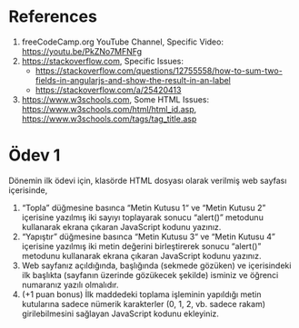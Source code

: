 # References

1. freeCodeCamp.org YouTube Channel, Specific Video: https://youtu.be/PkZNo7MFNFg
2. https://stackoverflow.com, Specific Issues: 
      * https://stackoverflow.com/questions/12755558/how-to-sum-two-fields-in-angularjs-and-show-the-result-in-an-label
      * https://stackoverflow.com/a/25420413
3. https://www.w3schools.com, Some HTML Issues: https://www.w3schools.com/html/html_id.asp, https://www.w3schools.com/tags/tag_title.asp

# Ödev 1
Dönemin ilk ödevi için, klasörde HTML dosyası olarak verilmiş web sayfası içerisinde,
1.	“Topla” düğmesine basınca “Metin Kutusu 1“ ve “Metin Kutusu 2” içerisine yazılmış iki sayıyı toplayarak sonucu “alert()” metodunu kullanarak ekrana çıkaran JavaScript kodunu yazınız. 
2.	“Yapıştır” düğmesine basınca “Metin Kutusu 3“ ve “Metin Kutusu 4” içerisine yazılmış iki metin değerini birleştirerek sonucu “alert()” metodunu kullanarak ekrana çıkaran JavaScript kodunu yazınız.
3.	Web sayfanız açıldığında, başlığında (sekmede gözüken) ve içerisindeki ilk başlıkta (sayfanın üzerinde gözükecek şekilde) isminiz ve öğrenci numaranız yazılı olmalıdır.
4.	(+1 puan bonus) İlk maddedeki toplama işleminin yapıldığı metin kutularına sadece nümerik karakterler (0, 1, 2, vb. sadece rakam) girilebilmesini sağlayan JavaScript kodunu ekleyiniz.
